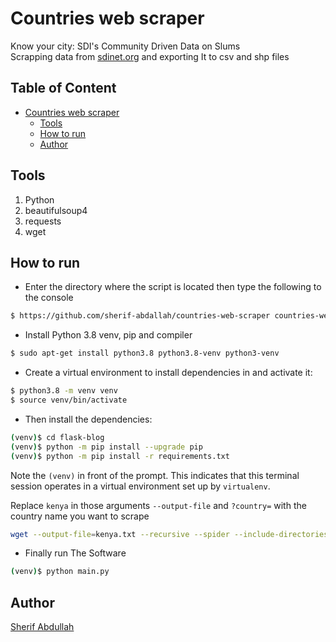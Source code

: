 # Countries web scraper
Know your city: SDI's Community Driven Data on Slums \
Scrapping data from [sdinet.org](https://sdinet.org/) and exporting It to csv and shp files

## Table of Content
- [Countries web scraper](#Countries-web-scraper)
  * [Tools](#tools)
  * [How to run](#how-to-run)
  * [Author](#author)

## Tools
1. Python
2. beautifulsoup4
3. requests
4. wget

## How to run
* Enter the directory where the script is located then type the following to the console
```sh
$ https://github.com/sherif-abdallah/countries-web-scraper countries-web-scraper
```
* Install Python 3.8 venv, pip and compiler

```sh
$ sudo apt-get install python3.8 python3.8-venv python3-venv
```

* Create a virtual environment to install dependencies in and activate it:

```sh
$ python3.8 -m venv venv
$ source venv/bin/activate
```

* Then install the dependencies:

```sh
(venv)$ cd flask-blog
(venv)$ python -m pip install --upgrade pip
(venv)$ python -m pip install -r requirements.txt
```
Note the `(venv)` in front of the prompt. This indicates that this terminal
session operates in a virtual environment set up by `virtualenv`.

Replace `kenya` in those arguments `--output-file` and `?country=` with the country name you want to scrape 
```sh
wget --output-file=kenya.txt --recursive --spider --include-directories="/settlement/,/explore-our-data/country/" http://sdinet.org/explore-our-data/country/?country=kenya
```

* Finally run The Software
```sh
(venv)$ python main.py
```

## Author
[Sherif Abdullah](https://github.com/sherif-abdallah)

